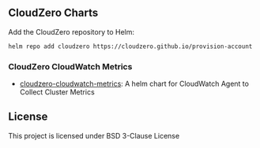 
## CloudZero Charts

Add the CloudZero repository to Helm:

```sh
helm repo add cloudzero https://cloudzero.github.io/provision-account
```

### CloudZero CloudWatch Metrics
* [cloudzero-cloudwatch-metrics](stable/cloudzero-cloudwatch-metrics): A helm chart for CloudWatch Agent to Collect Cluster Metrics

## License

This project is licensed under BSD 3-Clause License
